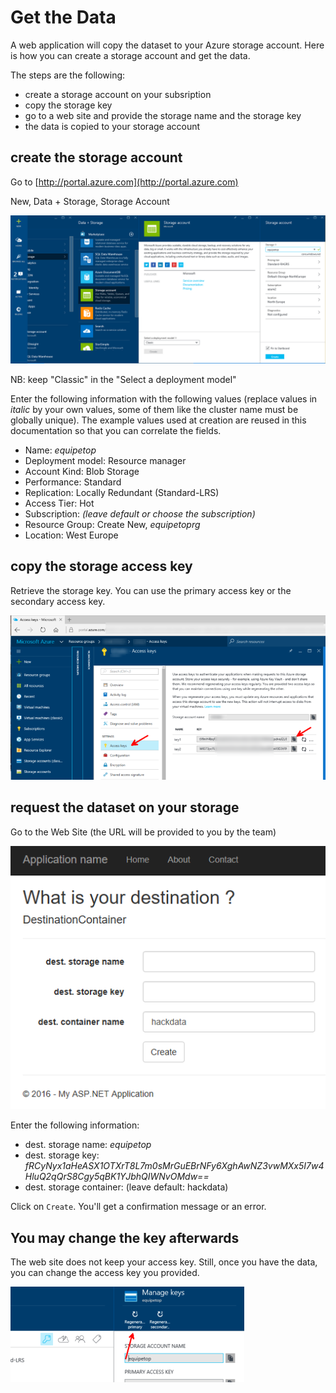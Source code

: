 # Get the Data

A web application will copy the dataset to your Azure storage account. Here is how you can create a storage account and get the data. 

The steps are the following: 
- create a storage account on your subsription
- copy the storage key
- go to a web site and provide the storage name and the storage key
- the data is copied to your storage account

## create the storage account

Go to [http://portal.azure.com](http://portal.azure.com)

New, Data + Storage, Storage Account

![](getthedata/1.png)

NB: keep "Classic" in the "Select a deployment model"

Enter the following information with the following values (replace values in *italic* by your own values, some of them like the cluster name must be globally unique). The example values used at creation are reused in this documentation so that you can correlate the fields.

- Name: *equipetop*
- Deployment model: Resource manager
- Account Kind: Blob Storage
- Performance: Standard
- Replication: Locally Redundant (Standard-LRS)
- Access Tier: Hot
- Subscription: *(leave default or choose the subscription)*
- Resource Group: Create New, *equipetoprg*
- Location: West Europe

## copy the storage access key

Retrieve the storage key. You can use the primary access key or the secondary access key. 

![](getthedata/3.png)

## request the dataset on your storage

Go to the Web Site (the URL will be provided to you by the team)

![](getthedata/2.png)

Enter the following information: 

- dest. storage name: *equipetop*
- dest. storage key: *fRCyNyx1aHeASX1OTXrT8L7m0sMrGuEBrNFy6XghAwNZ3vwMXx5I7w4HluQ2qQrS8Cgy5qBK1YJbhQIWNvOMdw==*
- dest. storage container: (leave default: hackdata)

Click on `Create`. You'll get a confirmation message or an error. 

## You may change the key afterwards 

The web site does not keep your access key. 
Still, once you have the data, you can change the access key you provided.

![](getthedata/4.png)

